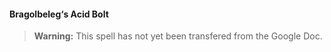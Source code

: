 #### Bragolbeleg‘s Acid Bolt
<!-- previously "Acid Arrow" -->

> **Warning:**
> This spell has not yet been transfered from the Google Doc.
